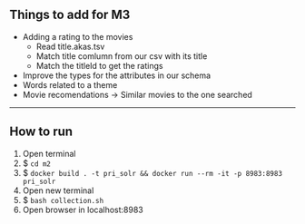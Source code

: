 ## Things to add for M3
- Adding a rating to the movies
    - Read title.akas.tsv
    - Match title comlumn from our csv with its title 
    - Match the titleId to get the ratings
- Improve the types for the attributes in our schema
- Words related to a theme
- Movie recomendations -> Similar movies to the one searched
---

## How to run
1. Open terminal 
2. $ `cd m2`
3. $ `docker build . -t pri_solr && docker run --rm -it -p 8983:8983 pri_solr`
4. Open new terminal
5. $ `bash collection.sh`
6. Open browser in localhost:8983